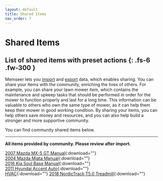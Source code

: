 ```yaml
---
layout: default
title: Shared Items
nav_order: 7
---
```


# Shared Items
List of shared items with preset actions
{: .fs-6 .fw-300 }
---

Memseer lets you [import](../docs/import_export/import.md) and [export](../docs/import_export/export.md) data, which enables sharing. You can share your items with the community, enriching the lives of others. For example, you can share your lawn mower item, which contains the maintenance and upkeep tasks that should be performed in order for the mower to function properly and last for a long time. This information can be valuable to others who own the same type of mower, as it can help them keep their mower in good working condition. By sharing your items, you can help others save money and resources, and you can also help build a stronger and more supportive community.

You can find community shared items below.

---

**All items provided by community. Please review after import.**

[2007 Mazda MX-5 GT Manual](../assets/shared/2007_Mazda_MX-5_GT_Manual.json){:download=""}\
[2004 Mazda Miata Manual](../assets/shared/2004_Mazda_Miata_Manual.json){:download=""}\
[2016 Kia Soul Base Manual](../assets/shared/2016_Kia_Soul_Base_Manual.json){:download=""}\
[2011 Hyundai Accent Auto](../assets/shared/2011_Hyundai_Accent_Auto.json){:download=""}\
[HVAC](../assets/shared/HVAC.json){:download=""}
[2018 NordicTrack T5.0 Treadmill](../assets/shared/2018_NordicTrack_T5.0.json){:download=""}
